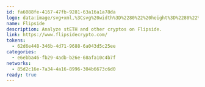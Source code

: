 ```yaml
---
id: fa6088fe-4167-47fb-9281-63a16a1a78da
logo: data:image/svg+xml,%3Csvg%20width%3D%2280%22%20height%3D%2280%22%20viewBox%3D%220%200%2080%2080%22%20fill%3D%22none%22%20xmlns%3D%22http%3A%2F%2Fwww.w3.org%2F2000%2Fsvg%22%3E%0A%3Cpath%20fill-rule%3D%22evenodd%22%20clip-rule%3D%22evenodd%22%20d%3D%22M39.4992%2060.9982C37.9434%2060.9982%2036.3896%2060.5992%2034.9965%2059.7994L24.5045%2053.7762C23.1428%2053.0032%2022.0082%2051.8779%2021.2166%2050.5157C20.4253%2049.1533%2020.0054%2047.6025%2020%2046.022V33.9751C20.0055%2032.3949%2020.4253%2030.8446%2021.2163%2029.4827C22.0075%2028.1206%2023.1416%2026.9957%2024.5027%2026.2227L34.9965%2020.1993C36.3701%2019.4131%2037.9212%2019%2039.4992%2019C41.0771%2019%2042.6281%2019.4131%2044.0019%2020.1993L54.4955%2026.2209C55.8186%2026.9781%2056.9288%2028.0647%2057.721%2029.3779L43.9501%2037.4033C41.2397%2038.9993%2039.513%2042.0162%2039.4992%2045.1277V61V60.9982ZM58.9982%2043.9499V46.022C58.9927%2047.602%2058.573%2049.1523%2057.7819%2050.5144C56.9909%2051.8763%2055.8568%2053.0013%2054.4955%2053.7744L44.0035%2059.7994C43.7097%2059.9674%2043.4089%2060.118%2043.1031%2060.2509V56.5096C43.1161%2055.5763%2043.3647%2054.6619%2043.8251%2053.8534C44.2856%2053.0447%2044.9426%2052.3687%2045.7338%2051.8896C49.6662%2049.5779%2053.6261%2047.3117%2057.5567%2044.9982C58.0718%2044.6901%2058.5523%2044.3384%2058.9982%2043.9499ZM58.9257%2032.8288C58.9758%2033.2068%2059%2033.59%2059%2033.9769V36.1607C58.9914%2038.5058%2057.702%2040.7318%2055.7107%2041.9252C51.7801%2044.2388%2047.8184%2046.505%2043.8878%2048.8184C43.6176%2048.9802%2043.3561%2049.1566%2043.1047%2049.3469V45.1364C43.1179%2044.1945%2043.3711%2043.272%2043.8399%2042.4583C44.3087%2041.6446%2044.9772%2040.9673%2045.7805%2040.492L58.9257%2032.8288Z%22%20fill%3D%22black%22%2F%3E%0A%3Cg%20opacity%3D%220.2%22%20filter%3D%22url(%23filter0_f_209_1981)%22%3E%0A%3Cpath%20fill-rule%3D%22evenodd%22%20clip-rule%3D%22evenodd%22%20d%3D%22M43.4992%2054.9982C41.9434%2054.9982%2040.3896%2054.5992%2038.9965%2053.7994L28.5045%2047.7762C27.1428%2047.0032%2026.0082%2045.8779%2025.2166%2044.5157C24.4253%2043.1533%2024.0054%2041.6025%2024%2040.022V27.9751C24.0055%2026.3949%2024.4253%2024.8446%2025.2163%2023.4827C26.0075%2022.1206%2027.1416%2020.9957%2028.5027%2020.2227L38.9965%2014.1993C40.3701%2013.4131%2041.9212%2013%2043.4992%2013C45.0771%2013%2046.6281%2013.4131%2048.0019%2014.1993L58.4955%2020.2209C59.8186%2020.9781%2060.9288%2022.0647%2061.721%2023.3779L47.9501%2031.4033C45.2397%2032.9993%2043.513%2036.0162%2043.4992%2039.1277V55V54.9982ZM62.9982%2037.9499V40.022C62.9927%2041.602%2062.573%2043.1523%2061.7819%2044.5144C60.9909%2045.8763%2059.8568%2047.0013%2058.4955%2047.7744L48.0035%2053.7994C47.7097%2053.9674%2047.4089%2054.118%2047.1031%2054.2509V50.5096C47.1161%2049.5763%2047.3647%2048.6619%2047.8251%2047.8534C48.2856%2047.0447%2048.9426%2046.3687%2049.7338%2045.8896C53.6662%2043.5779%2057.6261%2041.3117%2061.5567%2038.9982C62.0718%2038.6901%2062.5523%2038.3384%2062.9982%2037.9499ZM62.9257%2026.8288C62.9758%2027.2068%2063%2027.59%2063%2027.9769V30.1607C62.9914%2032.5058%2061.702%2034.7318%2059.7107%2035.9252C55.7801%2038.2388%2051.8184%2040.505%2047.8878%2042.8184C47.6176%2042.9802%2047.3561%2043.1566%2047.1047%2043.3469V39.1364C47.1179%2038.1945%2047.3711%2037.272%2047.8399%2036.4583C48.3087%2035.6446%2048.9772%2034.9673%2049.7805%2034.492L62.9257%2026.8288Z%22%20fill%3D%22black%22%2F%3E%0A%3C%2Fg%3E%0A%3Cdefs%3E%0A%3Cfilter%20id%3D%22filter0_f_209_1981%22%20x%3D%2214%22%20y%3D%223%22%20width%3D%2259%22%20height%3D%2262%22%20filterUnits%3D%22userSpaceOnUse%22%20color-interpolation-filters%3D%22sRGB%22%3E%0A%3CfeFlood%20flood-opacity%3D%220%22%20result%3D%22BackgroundImageFix%22%2F%3E%0A%3CfeBlend%20mode%3D%22normal%22%20in%3D%22SourceGraphic%22%20in2%3D%22BackgroundImageFix%22%20result%3D%22shape%22%2F%3E%0A%3CfeGaussianBlur%20stdDeviation%3D%225%22%20result%3D%22effect1_foregroundBlur_209_1981%22%2F%3E%0A%3C%2Ffilter%3E%0A%3C%2Fdefs%3E%0A%3C%2Fsvg%3E%0A
name: Flipside
description: Analyze stETH and other cryptos on Flipside.
link: https://www.flipsidecrypto.com/
tokens:
  - 62d6e448-346b-4d71-9688-6a043d5c25ee
categories:
  - e6ebba46-fb29-4adb-b26e-68afa10c4b7f
networks:
  - 85d2c16e-7a34-4a16-8996-304b6673c6d0
ready: true
---
```

